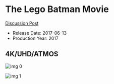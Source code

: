 # The Lego Batman Movie

[Discussion Post](https://www.avsforum.com/threads/bass-eq-for-filtered-movies.2995212/post-56865568)

* Release Date: 2017-06-13
* Production Year: 2017

## 4K/UHD/ATMOS

![img 0](https://i.imgur.com/mjiWtR5.jpg)

![img 1](https://i.imgur.com/06AGAVL.png)


